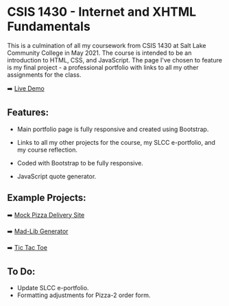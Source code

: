 CSIS 1430 - Internet and XHTML Fundamentals
======
This is a culmination of all my coursework from CSIS 1430 at Salt Lake Community College in May 2021. The course is intended to be an introduction to HTML, CSS, and JavaScript. The page I've chosen to feature is my final project - a professional portfolio with links to all my other assignments for the class.

:arrow_right:  [Live Demo](https://aaroncarlisle-cs.github.io/csis-1430/)

Features:
----------------
- Main portfolio page is fully responsive and created using Bootstrap. 

- Links to all my other projects for the course, my SLCC e-portfolio, and my course reflection.

- Coded with Bootstrap to be fully responsive.

- JavaScript quote generator.

Example Projects:
----------------

:arrow_right: [Mock Pizza Delivery Site](https://aaroncarlisle-cs.github.io/csis-1430/htdocs/pizza-2)

:arrow_right: [Mad-Lib Generator](https://aaroncarlisle-cs.github.io/csis-1430/htdocs/mad-lib)

:arrow_right: [Tic Tac Toe](https://aaroncarlisle-cs.github.io/csis-1430/htdocs/tic-tac-toe)

To Do:
----------------
- Update SLCC e-portfolio.
- Formatting adjustments for Pizza-2 order form.